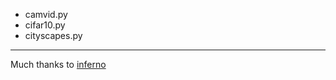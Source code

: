 - camvid.py
- cifar10.py
- cityscapes.py

--- 

Much thanks to [inferno](https://github.com/inferno-pytorch/inferno/)
